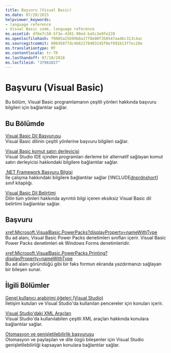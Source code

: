 ```yaml
---
title: Başvuru (Visual Basic)
ms.date: 07/20/2015
helpviewer_keywords:
- language reference
- Visual Basic code, language reference
ms.assetid: df6e7c50-5f3e-4381-98ed-ba5c3e9fe228
ms.openlocfilehash: f9005a25b99b0a17f8e00f350547aa4bc313c4ac
ms.sourcegitcommit: 60645077dc4b62178403145f8ef691b13ffec28e
ms.translationtype: MT
ms.contentlocale: tr-TR
ms.lasthandoff: 07/10/2018
ms.locfileid: "37961027"
---
```

# <a name="reference-visual-basic"></a>Başvuru (Visual Basic)
Bu bölüm, Visual Basic programlamanın çeşitli yönleri hakkında başvuru bilgileri için bağlantılar sağlar.  
  
## <a name="in-this-section"></a>Bu Bölümde  
 [Visual Basic Dil Başvurusu](../../visual-basic/language-reference/index.md)  
 Visual Basic dilinin çeşitli yönlerine başvuru bilgileri sağlar.  
  
 [Visual Basic komut satırı derleyicisi](../../visual-basic/reference/command-line-compiler/index.md)  
 Visual Studio IDE içinden programları derleme bir alternatif sağlayan komut satırı derleyicisi hakkındaki bilgilere bağlantılar sağlar.  
  
 [.NET Framework Başvuru Bilgisi](../../visual-basic/reference/net-framework-reference-information.md)  
 İle çalışma hakkındaki bilgilere bağlantılar sağlar [!INCLUDE[dnprdnshort](~/includes/dnprdnshort-md.md)] sınıf kitaplığı.  
  
 [Visual Basic Dil Belirtimi](../../visual-basic/reference/language-specification/index.md)  
 Dilin tüm yönleri hakkında ayrıntılı bilgi içeren eksiksiz Visual Basic dil belirtimi bağlantılar sağlar.  
  
## <a name="reference"></a>Başvuru  
 <xref:Microsoft.VisualBasic.PowerPacks?displayProperty=nameWithType>  
 Bu ad alanı, Visual Basic Power Packs denetimleri sınıfları içerir. Visual Basic Power Packs denetimleri ek Windows Forms denetimleridir.  
  
 <xref:Microsoft.VisualBasic.PowerPacks.Printing?displayProperty=nameWithType>  
 Bu ad alanı göründüğü gibi bir faks formun ekranda yazdırmanızı sağlayan bir bileşen sunar.  
  
## <a name="related-sections"></a>İlgili Bölümler  
 [Genel kullanıcı arabirimi öğeleri (Visual Studio)](/visualstudio/ide/reference/general-user-interface-elements-visual-studio)  
 İletişim kutuları ve Visual Studio'da kullanılan pencereler için konuları içerir.  
  
 [Visual Studio'daki XML Araçları](/visualstudio/xml-tools/xml-tools-in-visual-studio)  
 Visual Studio'da kullanılabilen çeşitli XML araçları hakkında konulara bağlantılar sağlar.  
  
 [Otomasyon ve genişletilebilirlik başvurusu](http://msdn.microsoft.com/library/93112562-db21-4188-9383-ed19ad79bddf)  
 Otomasyon ve paylaşılan ve dile özgü bileşenler için Visual Studio genişletilebilirliği kapsayan konulara bağlantılar sağlar.
